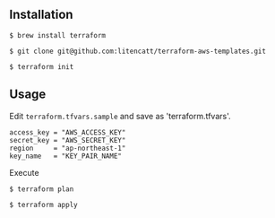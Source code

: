 ## Installation
```
$ brew install terraform

$ git clone git@github.com:litencatt/terraform-aws-templates.git

$ terraform init
```

## Usage
Edit `terraform.tfvars.sample` and save as 'terraform.tfvars'.
```
access_key = "AWS_ACCESS_KEY"
secret_key = "AWS_SECRET_KEY"
region     = "ap-northeast-1"
key_name   = "KEY_PAIR_NAME"
```

Execute
```
$ terraform plan

$ terraform apply
```
